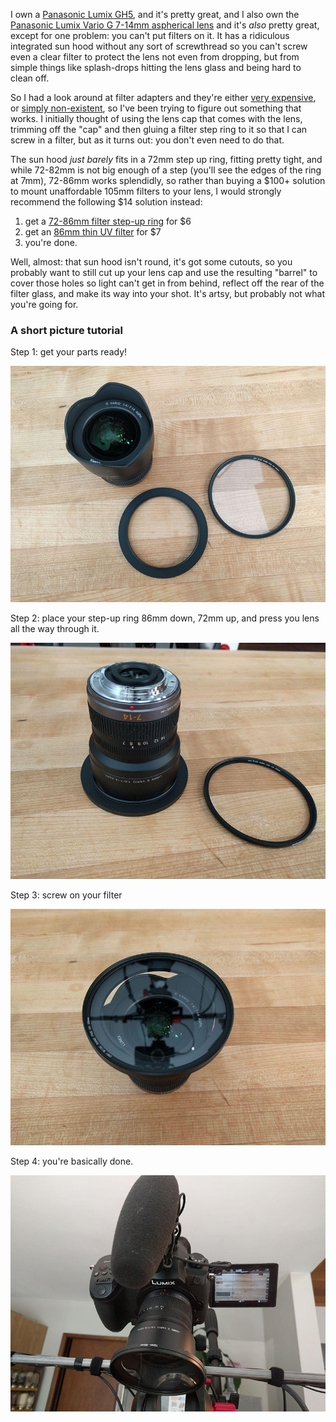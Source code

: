 I own a [Panasonic Lumix GH5](https://www.dpreview.com/reviews/panasonic-lumix-dc-gh5), and it's pretty great, and I also own the [Panasonic Lumix Vario G 7-14mm aspherical lens](https://www.dpreview.com/reviews/panasonic-7-14-4-o20) and it's _also_ pretty great, except for one problem: you can't put filters on it. It has a ridiculous integrated sun hood without any sort of screwthread so you can't screw even a clear filter to protect the lens not even from dropping, but from simple things like splash-drops hitting the lens glass and being hard to clean off.

So I had a look around at filter adapters and they're either [very expensive](https://www.amazon.com/Wonderpana-System-Olympus-7-14mm-Thirds/dp/B00AUK8XNG), or [simply non-existent](https://www.newsshooter.com/2014/05/05/dfocus-filter-adapter-for-panasonic-lumix-7-14-f4-0-designed-for-blackmagic-pocket-cinema-camera-users/), so I've been trying to figure out something that works. I initially thought of using the lens cap that comes with the lens, trimming off the "cap" and then gluing a filter step ring to it so that I can screw in a filter, but as it turns out: you don't even need to do that.

The sun hood _just barely_ fits in a 72mm step up ring, fitting pretty tight, and while 72-82mm is not big enough of a step (you'll see the edges of the ring at 7mm), 72-86mm works splendidly, so rather than buying a $100+ solution to mount unaffordable 105mm filters to your lens,  I would strongly recommend the following $14 solution instead:

1. get a [72-86mm filter step-up ring](https://www.amazon.com/gp/product/B009T1C1IU) for $6
2. get an [86mm thin UV filter](https://www.amazon.ca/gp/product/B07HJ98MCG) for $7
3. you're done.

Well, almost: that sun hood isn't round, it's got some cutouts, so you probably want to still cut up your lens cap and use the resulting "barrel" to cover those holes so light can't get in from behind, reflect off the rear of the filter glass, and make its way into your shot. It's artsy, but probably not what you're going for.

### A short picture tutorial

Step 1: get your parts ready!

<img src="/gh-weblog-2/images/7-14mm filter/parts.jpg">

Step 2: place your step-up ring 86mm down, 72mm up, and press you lens all the way through it.

<img src="/gh-weblog-2/images/7-14mm filter/base.jpg">

Step 3: screw on your filter

<img src="/gh-weblog-2/images/7-14mm filter/filter.jpg">

Step 4: you're basically done.

<img src="/gh-weblog-2/images/7-14mm filter/done.jpg">